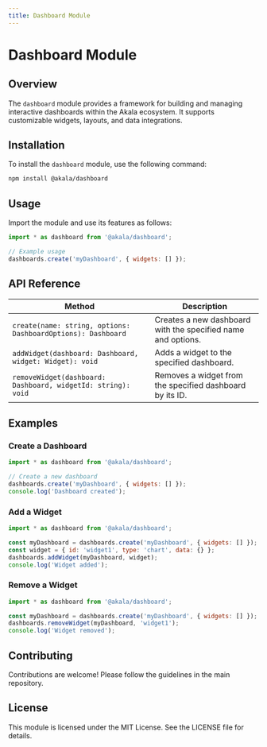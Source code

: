 ```yaml
---
title: Dashboard Module
---
```

# Dashboard Module

## Overview
The `dashboard` module provides a framework for building and managing interactive dashboards within the Akala ecosystem. It supports customizable widgets, layouts, and data integrations.

## Installation
To install the `dashboard` module, use the following command:

```bash
npm install @akala/dashboard
```

## Usage
Import the module and use its features as follows:

```javascript
import * as dashboard from '@akala/dashboard';

// Example usage
dashboards.create('myDashboard', { widgets: [] });
```

## API Reference

| Method | Description |
| --- | --- |
| `create(name: string, options: DashboardOptions): Dashboard` | Creates a new dashboard with the specified name and options. |
| `addWidget(dashboard: Dashboard, widget: Widget): void` | Adds a widget to the specified dashboard. |
| `removeWidget(dashboard: Dashboard, widgetId: string): void` | Removes a widget from the specified dashboard by its ID. |

## Examples

### Create a Dashboard
```javascript
import * as dashboard from '@akala/dashboard';

// Create a new dashboard
dashboards.create('myDashboard', { widgets: [] });
console.log('Dashboard created');
```

### Add a Widget
```javascript
import * as dashboard from '@akala/dashboard';

const myDashboard = dashboards.create('myDashboard', { widgets: [] });
const widget = { id: 'widget1', type: 'chart', data: {} };
dashboards.addWidget(myDashboard, widget);
console.log('Widget added');
```

### Remove a Widget
```javascript
import * as dashboard from '@akala/dashboard';

const myDashboard = dashboards.create('myDashboard', { widgets: [] });
dashboards.removeWidget(myDashboard, 'widget1');
console.log('Widget removed');
```

## Contributing
Contributions are welcome! Please follow the guidelines in the main repository.

## License
This module is licensed under the MIT License. See the LICENSE file for details.